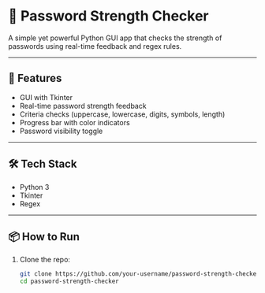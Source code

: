 # 🔐 Password Strength Checker

A simple yet powerful Python GUI app that checks the strength of passwords using real-time feedback and regex rules.



---

## 🚀 Features

- GUI with Tkinter
- Real-time password strength feedback
- Criteria checks (uppercase, lowercase, digits, symbols, length)
- Progress bar with color indicators
- Password visibility toggle

---

## 🛠 Tech Stack

- Python 3
- Tkinter
- Regex

---

## 📦 How to Run

1. Clone the repo:
   ```bash
   git clone https://github.com/your-username/password-strength-checker.git
   cd password-strength-checker

